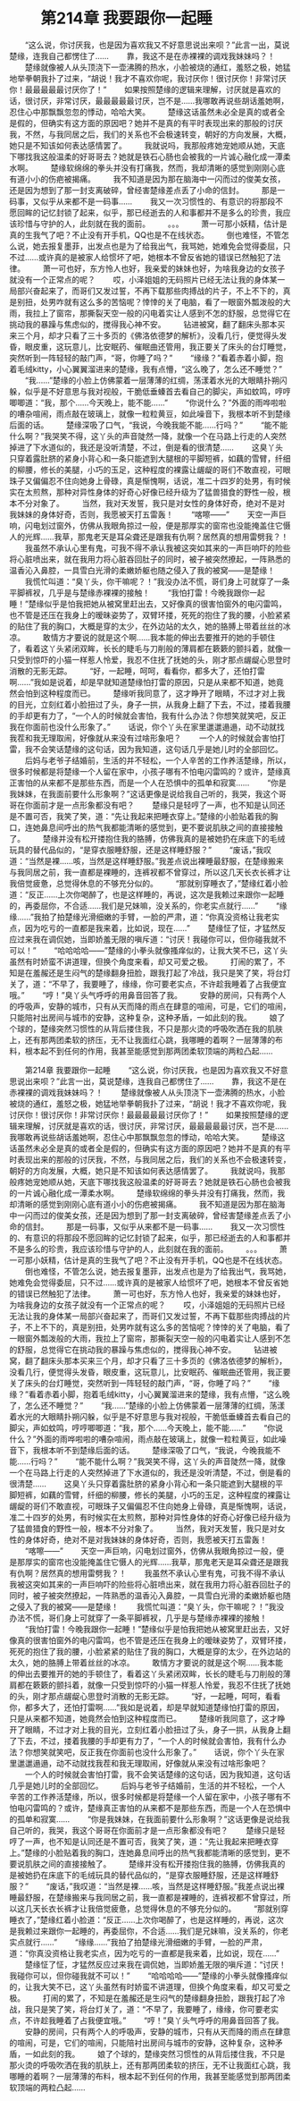 # 　　第214章 我要跟你一起睡
　　“这么说，你讨厌我，也是因为喜欢我又不好意思说出来呗？”此言一出，莫说楚缘，连我自己都愣住了……
　　靠，我这不是在赤裸裸的调戏我妹妹吗？！
　　楚缘就像被人从头顶浇下一壶沸腾的热水，小脸被烧的通红，羞怒之极，她猛地举拳朝我扑了过来，“胡说！我才不喜欢你呢，我讨厌你！很讨厌你！非常讨厌你！最最最最最讨厌你了！”
　　如果按照楚缘的逻辑来理解，讨厌就是喜欢的话，很讨厌，非常讨厌，最最最最最讨厌，岂不是……我哪敢再说些胡话羞她啊，忍住心中那飘飘忽忽的悸动，哈哈大笑。
　　楚缘这话虽然未必全是真的或者全是假的，但确实有这方面的原因吧？她并不是真的有平时表现出来的那般的讨厌我，不然，与我同居之后，我们的关系也不会极速转变，朝好的方向发展，大概，她只是不知该如何表达感情罢了。
　　我就说吗，我那般疼她宠她顺从她，天底下哪找我这般温柔的好哥哥去？她就是铁石心肠也会被我的一片诚心融化成一潭柔水啊。
　　楚缘软绵绵的拳头并没有打痛我，然而，我却清晰的感觉到刚刚心底有道小小的伤疤被揭痛。
　　我不知道是因为那在脑海中一闪而过的俊美女孩，还是因为想到了那一封支离破碎，曾经害楚缘差点丢了小命的信封。
　　那是一码事，又似乎从来都不是一码事……
　　我又一次习惯性的、有意识的将那段不愿回眸的记忆封锁了起来，似乎，那已经逝去的人和事都并不是多么的珍贵，我应该珍惜与守护的人，此刻就在我的面前。
　　。。。
　　萧一可那小妖精，估计是真的生我气了吧？不止没有开手机，QQ也是不在线状态。
　　倒也难怪，不管怎么说，她去报复墨菲，出发点也是为了给我出气，我骂她，她难免会觉得委屈，只不过……或许真的是被家人给惯坏了吧，她根本不曾反省她的错误已然触犯了法律。
　　萧一可也好，东方怜人也好，我亲爱的妹妹也好，为啥我身边的女孩子就没有一个正常点的呢？
　　哎，小泽姐姐的无码照片已经无法让我的身体某一局部兴奋起来了，而哥们又发过誓，不再下载那些肉搏战的片子，不上不下的，真是别扭，处男咋就有这么多的苦恼呢？悻悻的关了电脑，看了一眼窗外瓢泼般的大雨，我拉上了窗帘，那撕裂天空一般的闪电着实让人感到不怎的舒服，总觉得它在挑动我的暴躁与焦虑似的，搅得我心神不安。
　　钻进被窝，翻了翻床头那本买来三个月，却才只看了三十多页的《佛洛依德梦的解析》，没看几行，便觉得头发昏，眼皮重，这玩意儿，比安眠药、催眠曲还管用，我正要关了床头的台灯睡觉，突然听到一阵轻轻的敲门声，“哥，你睡了吗？”
　　“缘缘？”看着赤着小脚，抱着毛绒kitty，小心翼翼溜进来的楚缘，我有点懵，“这么晚了，怎么还不睡觉？”
　　“我……”楚缘的小脸上仿佛蒙着一层薄薄的红绸，荡漾着水光的大眼睛扑朔闪躲，似乎是不好意思与我对视般，干脆低垂螓首去看自己的脚尖，声如蚊鸣，哼哼唧唧道：“我，那个……今天晚上，能不能……”
　　“你说什么？”外面的雨哗啦啦的嘈杂喧闹，雨点敲在玻璃上，就像一粒粒黄豆，如此噪音下，我根本听不到楚缘后面的话。
　　楚缘深吸了口气，“我说，今晚我能不能……行吗？”
　　“能不能什么啊？”我哭笑不得，这丫头的声音陡然一降，就像一个在马路上行走的人突然掉进了下水道似的，我还是没听清楚，不过，倒是看的很清楚……
　　这臭丫头只穿着露肚脐的紧身小背心和一条只能遮到大腿根的平脚短裤，如藕的雪臂，纤细的柳腰，修长的美腿，小巧的玉足，这种程度的裸露让龌龊的哥们不敢直视，可眼珠子又偏偏忍不住向她身上骨碌，真是惭愧啊，话说，准二十四岁的处男，有时候实在太煎熬，那种对异性身体的好奇心好像已经升级为了猛兽猎食的野性一般，根本不分对象了。
　　当然，我对天发誓，我只是对女性的身体好奇，绝对不是对我妹妹的身体好奇，否则，我愿被天打五雷轰！
　　“喀嚓——”
　　天空一声巨响，闪电划过窗外，仿佛从我眼角掠过一般，便是那厚实的窗帘也没能掩盖住它慑人的光辉……我草，那鬼老天是耳朵聋还是跟我有仇啊？居然真的想用雷劈我？！
　　我虽然不承认心里有鬼，可我不得不承认我被这突如其来的一声巨响吓的险些将心脏喷出来，就在我用力将心脏吞回肚子的同时，被子被突然撩起，一阵熟悉的温香沁入鼻腔，一具雪白光滑的柔嫩娇躯也随之侵入了我的被窝——是楚缘！
　　我慌忙叫道：“臭丫头，你干嘛呢？！”我没办法不慌，哥们身上可就穿了一条平脚裤衩，几乎是与楚缘赤裸裸的接触！
　　“我怕打雷！今晚我跟你一起睡！”楚缘似乎是怕我把她从被窝里赶出去，又好像真的很害怕窗外的电闪雷鸣，也不管是还压在我身上的暧昧姿势了，双臂环搂，死死的抱住了我的腰，小脸紧紧的贴住了我的胸口，大概是穿的太少，在外边站的太久，她的胳膊上带着丝丝的冰凉。
　　敢情方才要说的就是这个啊……我本能的伸出去要推开的她的手顿住了，看着这丫头紧闭双眸，长长的睫毛与刀削般的薄肩都在簌簌的颤抖着，就像一只受到惊吓的小猫一样惹人怜爱，我忍不住抚了抚她的头，刚才那点龌龊心思登时消散的无影无踪。
　　“好，一起睡，呵呵，看看你，都多大了，还怕打雷啊……”我如是说着，却是早就知道楚缘怕打雷的原因，只是从来都不知道，她竟然会怕到这种程度而已。
　　楚缘听我同意了，这才睁开了眼睛，不过才对上我的目光，立刻红着小脸扭过了头，身子一拱，从我身上翻了下去，不过，搂着我腰的手却更有力了，“一个人的时候就会害怕，我有什么办法？你想笑就笑吧，反正我在你面前也没什么形象了。”
　　话说，你个丫头在家里邋邋遢遢，动不动就找我茬和我无理取闹，好像就从来没有过啥形象吧？
　　一个人的时候就会害怕打雷，我不会笑话楚缘的这句话，因为我知道，这句话几乎是她儿时的全部回忆。
　　后妈与老爷子结婚前，生活的并不轻松，一个人辛苦的工作养活楚缘，所以，很多时候都是将楚缘一个人留在家中，小孩子哪有不怕电闪雷鸣的？或许，楚缘真正害怕的从来都不是那些东西，而是一个人在恐惧中的孤单和寂寞……
　　“你是我妹妹，在我面前要什么形象啊？”这话更像是说给我自己听的，我哭，我这个哥哥在你面前才是一点形象都没有吧？
　　楚缘只是轻哼了一声，也不知是认同还是不置可否，我笑了笑，道：“先让我起来把睡衣穿上。”楚缘的小脸贴着我的胸口，连她鼻息间呼出的热气我都能清晰的感觉到，更不要说肌肤之间的直接接触了。
　　楚缘并没有松开搂抱住我的胳膊，仿佛我真的是被她扔在床底下的毛绒玩具的替代品似的，“是穿衣服睡舒服，还是这样睡舒服？”
　　“废话，”我叹道：“当然是裸……咳，当然是这样睡舒服。”我差点说出裸睡最舒服，在楚缘搬来与我同居之前，我一直都是裸睡的，连裤衩都不曾穿过，所以这几天长衣长裤才让我倍觉疲惫，总觉得休息的不够充分似的。
　　“那就别穿睡衣了，”楚缘红着小脸道：“反正……上次你喝醉了，也是这样睡的，再说，这次是我赖过来跟你一起睡的，再委屈你，不合适……我们是兄妹嘛，没关系的，你老实点就行……”
　　“缘缘……”我拍了拍楚缘光滑细嫩的手臂，一脸的严肃，道：“你真没资格让我老实点，因为吃亏的一直都是我来着，比如说，现在……”
　　楚缘怔了怔，才猛然反应过来我在调侃她，当即娇羞无限的嗔斥道：“讨厌！我碰你可以，但你碰我就不可以！”
　　“哈哈哈哈——”楚缘的小拳头就像搔痒似的，让我大笑不已，这丫头虽然有时娇蛮不讲道理，但换个角度来看，却又可爱之极。
　　打闹的累了，不知是在羞赧还是生闷气的楚缘翻身扭脸，跟我打起了冷战，我只是笑了笑，将台灯关了，道：“不早了，我要睡了，缘缘，你可要老实点，不许趁我睡着了占我便宜哦。”
　　“哼！”臭丫头气呼呼的用鼻音回答了我。
　　安静的房间，只有两个人的呼吸声，安静的城市，只有从天而降的雨点在肆意的喧闹，可是，它们的喧闹，只能陪衬出房间与城市的安静，这种复杂，这种矛盾，一如此刻的我。
　　娘了个球的，楚缘突然习惯性的从背后搂住我，不只是那火烫的呼吸吹洒在我的肌肤上，还有那两团柔软的挤压，无不让我面红心跳，我哪睡的着啊？一层薄薄的布料，根本起不到任何的作用，我甚至能感觉到那两团柔软顶端的两粒凸起……

　　第214章 我要跟你一起睡
　　“这么说，你讨厌我，也是因为喜欢我又不好意思说出来呗？”此言一出，莫说楚缘，连我自己都愣住了……
　　靠，我这不是在赤裸裸的调戏我妹妹吗？！
　　楚缘就像被人从头顶浇下一壶沸腾的热水，小脸被烧的通红，羞怒之极，她猛地举拳朝我扑了过来，“胡说！我才不喜欢你呢，我讨厌你！很讨厌你！非常讨厌你！最最最最最讨厌你了！”
　　如果按照楚缘的逻辑来理解，讨厌就是喜欢的话，很讨厌，非常讨厌，最最最最最讨厌，岂不是……我哪敢再说些胡话羞她啊，忍住心中那飘飘忽忽的悸动，哈哈大笑。
　　楚缘这话虽然未必全是真的或者全是假的，但确实有这方面的原因吧？她并不是真的有平时表现出来的那般的讨厌我，不然，与我同居之后，我们的关系也不会极速转变，朝好的方向发展，大概，她只是不知该如何表达感情罢了。
　　我就说吗，我那般疼她宠她顺从她，天底下哪找我这般温柔的好哥哥去？她就是铁石心肠也会被我的一片诚心融化成一潭柔水啊。
　　楚缘软绵绵的拳头并没有打痛我，然而，我却清晰的感觉到刚刚心底有道小小的伤疤被揭痛。
　　我不知道是因为那在脑海中一闪而过的俊美女孩，还是因为想到了那一封支离破碎，曾经害楚缘差点丢了小命的信封。
　　那是一码事，又似乎从来都不是一码事……
　　我又一次习惯性的、有意识的将那段不愿回眸的记忆封锁了起来，似乎，那已经逝去的人和事都并不是多么的珍贵，我应该珍惜与守护的人，此刻就在我的面前。
　　。。。
　　萧一可那小妖精，估计是真的生我气了吧？不止没有开手机，QQ也是不在线状态。
　　倒也难怪，不管怎么说，她去报复墨菲，出发点也是为了给我出气，我骂她，她难免会觉得委屈，只不过……或许真的是被家人给惯坏了吧，她根本不曾反省她的错误已然触犯了法律。
　　萧一可也好，东方怜人也好，我亲爱的妹妹也好，为啥我身边的女孩子就没有一个正常点的呢？
　　哎，小泽姐姐的无码照片已经无法让我的身体某一局部兴奋起来了，而哥们又发过誓，不再下载那些肉搏战的片子，不上不下的，真是别扭，处男咋就有这么多的苦恼呢？悻悻的关了电脑，看了一眼窗外瓢泼般的大雨，我拉上了窗帘，那撕裂天空一般的闪电着实让人感到不怎的舒服，总觉得它在挑动我的暴躁与焦虑似的，搅得我心神不安。
　　钻进被窝，翻了翻床头那本买来三个月，却才只看了三十多页的《佛洛依德梦的解析》，没看几行，便觉得头发昏，眼皮重，这玩意儿，比安眠药、催眠曲还管用，我正要关了床头的台灯睡觉，突然听到一阵轻轻的敲门声，“哥，你睡了吗？”
　　“缘缘？”看着赤着小脚，抱着毛绒kitty，小心翼翼溜进来的楚缘，我有点懵，“这么晚了，怎么还不睡觉？”
　　“我……”楚缘的小脸上仿佛蒙着一层薄薄的红绸，荡漾着水光的大眼睛扑朔闪躲，似乎是不好意思与我对视般，干脆低垂螓首去看自己的脚尖，声如蚊鸣，哼哼唧唧道：“我，那个……今天晚上，能不能……”
　　“你说什么？”外面的雨哗啦啦的嘈杂喧闹，雨点敲在玻璃上，就像一粒粒黄豆，如此噪音下，我根本听不到楚缘后面的话。
　　楚缘深吸了口气，“我说，今晚我能不能……行吗？”
　　“能不能什么啊？”我哭笑不得，这丫头的声音陡然一降，就像一个在马路上行走的人突然掉进了下水道似的，我还是没听清楚，不过，倒是看的很清楚……
　　这臭丫头只穿着露肚脐的紧身小背心和一条只能遮到大腿根的平脚短裤，如藕的雪臂，纤细的柳腰，修长的美腿，小巧的玉足，这种程度的裸露让龌龊的哥们不敢直视，可眼珠子又偏偏忍不住向她身上骨碌，真是惭愧啊，话说，准二十四岁的处男，有时候实在太煎熬，那种对异性身体的好奇心好像已经升级为了猛兽猎食的野性一般，根本不分对象了。
　　当然，我对天发誓，我只是对女性的身体好奇，绝对不是对我妹妹的身体好奇，否则，我愿被天打五雷轰！
　　“喀嚓——”
　　天空一声巨响，闪电划过窗外，仿佛从我眼角掠过一般，便是那厚实的窗帘也没能掩盖住它慑人的光辉……我草，那鬼老天是耳朵聋还是跟我有仇啊？居然真的想用雷劈我？！
　　我虽然不承认心里有鬼，可我不得不承认我被这突如其来的一声巨响吓的险些将心脏喷出来，就在我用力将心脏吞回肚子的同时，被子被突然撩起，一阵熟悉的温香沁入鼻腔，一具雪白光滑的柔嫩娇躯也随之侵入了我的被窝——是楚缘！
　　我慌忙叫道：“臭丫头，你干嘛呢？！”我没办法不慌，哥们身上可就穿了一条平脚裤衩，几乎是与楚缘赤裸裸的接触！
　　“我怕打雷！今晚我跟你一起睡！”楚缘似乎是怕我把她从被窝里赶出去，又好像真的很害怕窗外的电闪雷鸣，也不管是还压在我身上的暧昧姿势了，双臂环搂，死死的抱住了我的腰，小脸紧紧的贴住了我的胸口，大概是穿的太少，在外边站的太久，她的胳膊上带着丝丝的冰凉。
　　敢情方才要说的就是这个啊……我本能的伸出去要推开的她的手顿住了，看着这丫头紧闭双眸，长长的睫毛与刀削般的薄肩都在簌簌的颤抖着，就像一只受到惊吓的小猫一样惹人怜爱，我忍不住抚了抚她的头，刚才那点龌龊心思登时消散的无影无踪。
　　“好，一起睡，呵呵，看看你，都多大了，还怕打雷啊……”我如是说着，却是早就知道楚缘怕打雷的原因，只是从来都不知道，她竟然会怕到这种程度而已。
　　楚缘听我同意了，这才睁开了眼睛，不过才对上我的目光，立刻红着小脸扭过了头，身子一拱，从我身上翻了下去，不过，搂着我腰的手却更有力了，“一个人的时候就会害怕，我有什么办法？你想笑就笑吧，反正我在你面前也没什么形象了。”
　　话说，你个丫头在家里邋邋遢遢，动不动就找我茬和我无理取闹，好像就从来没有过啥形象吧？
　　一个人的时候就会害怕打雷，我不会笑话楚缘的这句话，因为我知道，这句话几乎是她儿时的全部回忆。
　　后妈与老爷子结婚前，生活的并不轻松，一个人辛苦的工作养活楚缘，所以，很多时候都是将楚缘一个人留在家中，小孩子哪有不怕电闪雷鸣的？或许，楚缘真正害怕的从来都不是那些东西，而是一个人在恐惧中的孤单和寂寞……
　　“你是我妹妹，在我面前要什么形象啊？”这话更像是说给我自己听的，我哭，我这个哥哥在你面前才是一点形象都没有吧？
　　楚缘只是轻哼了一声，也不知是认同还是不置可否，我笑了笑，道：“先让我起来把睡衣穿上。”楚缘的小脸贴着我的胸口，连她鼻息间呼出的热气我都能清晰的感觉到，更不要说肌肤之间的直接接触了。
　　楚缘并没有松开搂抱住我的胳膊，仿佛我真的是被她扔在床底下的毛绒玩具的替代品似的，“是穿衣服睡舒服，还是这样睡舒服？”
　　“废话，”我叹道：“当然是裸……咳，当然是这样睡舒服。”我差点说出裸睡最舒服，在楚缘搬来与我同居之前，我一直都是裸睡的，连裤衩都不曾穿过，所以这几天长衣长裤才让我倍觉疲惫，总觉得休息的不够充分似的。
　　“那就别穿睡衣了，”楚缘红着小脸道：“反正……上次你喝醉了，也是这样睡的，再说，这次是我赖过来跟你一起睡的，再委屈你，不合适……我们是兄妹嘛，没关系的，你老实点就行……”
　　“缘缘……”我拍了拍楚缘光滑细嫩的手臂，一脸的严肃，道：“你真没资格让我老实点，因为吃亏的一直都是我来着，比如说，现在……”
　　楚缘怔了怔，才猛然反应过来我在调侃她，当即娇羞无限的嗔斥道：“讨厌！我碰你可以，但你碰我就不可以！”
　　“哈哈哈哈——”楚缘的小拳头就像搔痒似的，让我大笑不已，这丫头虽然有时娇蛮不讲道理，但换个角度来看，却又可爱之极。
　　打闹的累了，不知是在羞赧还是生闷气的楚缘翻身扭脸，跟我打起了冷战，我只是笑了笑，将台灯关了，道：“不早了，我要睡了，缘缘，你可要老实点，不许趁我睡着了占我便宜哦。”
　　“哼！”臭丫头气呼呼的用鼻音回答了我。
　　安静的房间，只有两个人的呼吸声，安静的城市，只有从天而降的雨点在肆意的喧闹，可是，它们的喧闹，只能陪衬出房间与城市的安静，这种复杂，这种矛盾，一如此刻的我。
　　娘了个球的，楚缘突然习惯性的从背后搂住我，不只是那火烫的呼吸吹洒在我的肌肤上，还有那两团柔软的挤压，无不让我面红心跳，我哪睡的着啊？一层薄薄的布料，根本起不到任何的作用，我甚至能感觉到那两团柔软顶端的两粒凸起……
